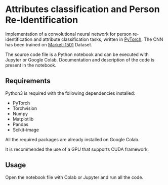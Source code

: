 # Attributes classification and Person Re-Identification
Implementation of a convolutional neural network for person re-identification and attribute classification tasks, written in [PyTorch](https://pytorch.org).
The CNN has been trained on [Market-1501](https://github.com/vana77/Market-1501_Attribute) Dataset.

The source code file is a Python notebook and can be executed with Jupyter or Google Colab.
Documentation and description of the code is present in the notebook.

## Requirements
Python3 is required with the following dependencies installed:
* PyTorch
* Torchvision
* Numpy
* Matplotlib
* Pandas
* Scikit-image

All the required packages are already installed on Google Colab.

It is recommended the use of a GPU that supports CUDA framework.

## Usage
Open the notebook file with Colab or Jupyter and run all the code.
